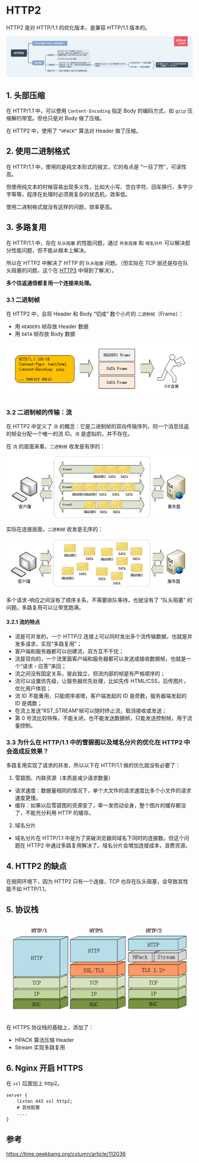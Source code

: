 # HTTP2

HTTP2 是对 HTTP/1.1 的优化版本，是兼容 HTTP/1.1 版本的。

<img src="../../思维导图/HTTP2.png">

## 1. 头部压缩

在 HTTP/1.1 中，可以使用 `Content-Encoding` 指定 Body 的编码方式，如 `gzip` 压缩解约带宽。但也只是对 Body 做了压缩。

在 HTTP2 中，使用了 `“HPACK”` 算法对 Header 做了压缩。

## 2. 使用二进制格式

在 HTTP/1.1 中，使用的是纯文本形式的报文，它的有点是 “一目了然”，可读性高。

但使用纯文本的时候容易出现多义性，比如大小写、空白字符、回车换行、多字少字等等，程序在处理时必须用复杂的状态机，效率低。

使用二进制格式就没有这样的问题，效率更高。

## 3. 多路复用

在 HTTP/1.1 中，存在 `队头阻塞` 的性能问题，通过 `并发连接` 和 `域名分片` 可以解决部分性能问题，但不能从根本上解决。

所以在 HTTP2 中解决了 HTTP 的 `队头阻塞` 问题。（但实际在 TCP 层还是存在队头阻塞的问题，这个在 [HTTP3](./HTTP3) 中得到了解决）。

**多个往返通信都复用一个连接来处理。**

### 3.1 二进制帧

在 HTTP2 中，会将 Header 和 Body “切成” 数个小片的 `二进制帧`（Frame）：

- 用 `HEADERS` 帧存放 Header 数据
- 用 `DATA` 帧存放 Body 数据

<img src="./assets/二进制帧.png">

### 3.2 二进制帧的传输：流

在 HTTP2 中定义了 `流` 的概念：它是二进制帧的双向传输序列，同一个消息往返的帧会分配一个唯一的流 ID。`流` 是虚拟的，并不存在。

在 `流` 的层面来看，`二进制帧` 收发是有序的：

<img src="./assets/流-二进制帧.png">

实际在连接层面，`二进制帧` 收发是无序的：

<img src="./assets/连接-二进制帧.png">

多个请求-响应之间没有了顺序关系，不需要排队等待，也就没有了 “队头阻塞” 的问题。多路复用可以让带宽跑满。

#### 3.2.1 流的特点

- 流是可并发的，一个 HTTP/2 连接上可以同时发出多个流传输数据，也就是并发多请求，实现“多路复用”；
- 客户端和服务器都可以创建流，双方互不干扰；
- 流是双向的，一个流里面客户端和服务器都可以发送或接收数据帧，也就是一个“请求 - 应答”来回；
- 流之间没有固定关系，彼此独立，但流内部的帧是有严格顺序的；
- 流可以设置优先级，让服务器优先处理，比如先传 HTML/CSS，后传图片，优化用户体验；
- 流 ID 不能重用，只能顺序递增，客户端发起的 ID 是奇数，服务器端发起的 ID 是偶数；
- 在流上发送“RST_STREAM”帧可以随时终止流，取消接收或发送；
- 第 0 号流比较特殊，不能关闭，也不能发送数据帧，只能发送控制帧，用于流量控制。

### 3.3 为什么在 HTTP/1.1 中的雪碧图以及域名分片的优化在 HTTP2 中会造成反效果？

多路复用实现了请求的并发，所以以下在 HTTP/1.1 做的优化就没有必要了：

1. 雪碧图、内联资源（本质是减少请求数量）

- 请求速度：数据量相同的情况下，单个大文件的请求速度比多个小文件的请求速度更慢。
- 缓存：如果以后雪碧图的资源变了，牵一发而动全身，整个图片的缓存都没了，不能充分利用 HTTP 的缓存。

2. 域名分片

- 域名分片在 HTTP/1.1 中是为了突破浏览器同域名下同时的连接数。但这个问题在 HTTP2 中通过多路复用解决了。域名分片会增加连接成本，浪费资源。

## 4. HTTP2 的缺点

在弱网环境下，因为 HTTP2 只有一个连接，TCP 也存在队头阻塞，会导致其性能不如 HTTP/1.1。

## 5. 协议栈

<img src="./assets/http2协议栈.png">

在 HTTPS 协议栈的基础上，添加了：

- HPACK 算法压缩 Header
- Stream 实现多路复用

## 6. Nginx 开启 HTTPS

在 `ssl` 后面加上 http2。

```
server {
    listen 443 ssl http2;
    # 其他配置
    ....
}
```

## 参考

https://time.geekbang.org/column/article/112036
